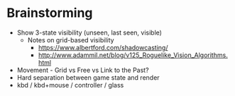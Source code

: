 # Brainstorming
* Show 3-state visibility (unseen, last seen, visible)
  * Notes on grid-based visibility
    * https://www.albertford.com/shadowcasting/
    * http://www.adammil.net/blog/v125_Roguelike_Vision_Algorithms.html
* Movement - Grid vs Free vs Link to the Past?
* Hard separation between game state and render
* kbd / kbd+mouse / controller / glass

